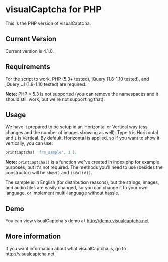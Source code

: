 # visualCaptcha for PHP

This is the PHP version of visualCaptcha.

## Current Version

Current version is 4.1.0.

## Requirements

For the script to work, PHP (5.3+ tested), jQuery (1.8-1.10 tested), and jQuery UI (1.9-1.10 tested) are required.

**Note:** PHP < 5.3 is not supported (you can remove the namespaces and it should still work, but we're not supporting that).

## Usage

We have it prepared to be setup in an Horizontal or Vertical way (css changes and the number of images showing as well). Type `0` is Horizontal and `1` is Vertical. By default, Horizontal is applied, so if you want to show it vertically, you can use:

```php
printCaptcha( 'frm_sample', 1 );
```

**Note:** `printCaptcha()` is a function we've created in index.php for example purposes, but it's not required. The methods you'll need to use (besides the constructor) will be `show()` and `isValid()`.

The sample is in English (for distribution reasons), but the strings, images, and audio files are easily changed, so you can change it to your own language, or implement multi-language without hassle.

## Demo

You can view visualCaptcha's demo at http://demo.visualcaptcha.net

## More information

If you want information about what visualCaptcha is, go to http://visualcaptcha.net.